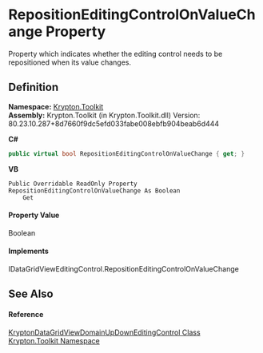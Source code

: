 # RepositionEditingControlOnValueChange Property


Property which indicates whether the editing control needs to be repositioned when its value changes.



## Definition
**Namespace:** <a href="79d2eac2-21f4-54ff-7552-b20c33c30600.md">Krypton.Toolkit</a>  
**Assembly:** Krypton.Toolkit (in Krypton.Toolkit.dll) Version: 80.23.10.287+8d7660f9dc5efd033fabe008ebfb904beab6d444

**C#**
``` C#
public virtual bool RepositionEditingControlOnValueChange { get; }
```
**VB**
``` VB
Public Overridable ReadOnly Property RepositionEditingControlOnValueChange As Boolean
	Get
```



#### Property Value
Boolean

#### Implements
IDataGridViewEditingControl.RepositionEditingControlOnValueChange  


## See Also


#### Reference
<a href="460147c0-1f7c-e923-e3d2-eb287df58813.md">KryptonDataGridViewDomainUpDownEditingControl Class</a>  
<a href="79d2eac2-21f4-54ff-7552-b20c33c30600.md">Krypton.Toolkit Namespace</a>  
